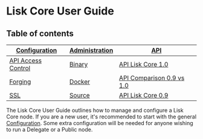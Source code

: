 # Lisk Core User Guide

## Table of contents
[Configuration](/documentation/lisk-core/user-guide/configuration) | [Administration](/documentation/lisk-core/user-guide/administration)  | [API](/documentation/lisk-core/user-guide/api) |
--- | --- | --- 
[API Access Control](/documentation/lisk-core/user-guide/configuration#api-access-control) | [Binary](/documentation/lisk-core/user-guide/administration/binary) | [API Lisk Core 1.0](/documentation/lisk-core/user-guide/api/1-0) 
[Forging](/documentation/lisk-core/user-guide/configuration#forging) | [Docker](/documentation/lisk-core/user-guide/administration/docker) | [API Comparison 0.9 vs 1.0](/documentation/lisk-core/user-guide/api/0-9-vs-1-0) 
[SSL](/documentation/lisk-core/user-guide/configuration#ssl) | [Source](/documentation/lisk-core/user-guide/administration/source) | [API Lisk Core 0.9](/documentation/lisk-core/user-guide/api/0-9) 

The Lisk Core User Guide outlines how to manage and configure a Lisk Core node. If you are a new user, it's recommended to start with the general [Configuration](/documentation/lisk-core/user-guide/configuration). Some extra configuration will be needed for anyone wishing to run a Delegate or a Public node.
